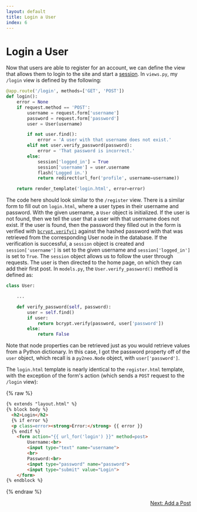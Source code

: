 ```yaml
---
layout: default
title: Login a User
index: 6
---
```


# Login a User

Now that users are able to register for an account, we can define the view that allows them to login to the site and start a [session](http://flask.pocoo.org/docs/0.10/quickstart/#sessions). In `views.py`, my `/login` view is defined by the following:

```python
@app.route('/login', methods=['GET', 'POST'])
def login():
    error = None
    if request.method == 'POST':
        username = request.form['username']
        password = request.form['password']
        user = User(username)

        if not user.find():
            error = 'A user with that username does not exist.'
        elif not user.verify_password(password):
            error = 'That password is incorrect.'
        else:
            session['logged_in'] = True
            session['username'] = user.username
            flash('Logged in.')
            return redirect(url_for('profile', username=username))

    return render_template('login.html', error=error)
```

The code here should look similar to the `/register` view. There is a similar form to fill out on `login.html`, where a user types in their username and password. With the given username, a `User` object is initialized. If the user is not found, then we tell the user that a user with that username does not exist. If the user is found, then the password they filled out in the form is verified with [`bcrypt.verify()`](https://pythonhosted.org/passlib/lib/passlib.hash.bcrypt.html) against the hashed password with that was retrieved from the corresponding User node in the database. If the verification is successful, a `session` object is created and `session['username']` is set to the given username and `session['logged_in']` is set to `True`. The `session` object allows us to follow the user through requests. The user is then directed to the home page, on which they can add their first post. In `models.py`, the `User.verify_password()` method is defined as:

```python
class User:

    ...

    def verify_password(self, password):
        user = self.find()
        if user:
            return bcrypt.verify(password, user['password'])
        else:
            return False
```

Note that node properties can be retrieved just as you would retrieve values from a Python dictionary. In this case, I got the password property off of the `user` object, which recall is a `py2neo.Node` object, with `user['password']`.

The `login.html` template is nearly identical to the `register.html` template, with the exception of the form's action (which sends a `POST` request to the `/login` view):

{% raw %}
```html
{% extends "layout.html" %}
{% block body %}
  <h2>Login</h2>
  {% if error %}
  <p class=error><strong>Error:</strong> {{ error }}
  {% endif %}
	<form action="{{ url_for('login') }}" method=post>
		Username:<br>
		<input type="text" name="username">
		<br>
		Password:<br>
		<input type="password" name="password">
		<input type="submit" value="Login">
	</form>
{% endblock %}
```
{% endraw %}

<p align="right"><a href="{{ site.baseurl }}/pages/add-a-post.html">Next: Add a Post</a></p>